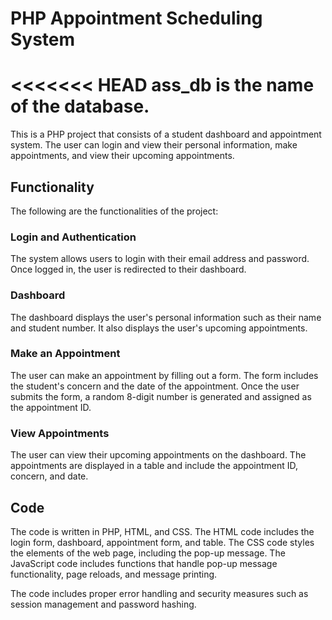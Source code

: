 # PHP Appointment Scheduling System

<<<<<<< HEAD
ass_db is the name of the database.
=======
This is a PHP project that consists of a student dashboard and appointment system. The user can login and view their personal information, make appointments, and view their upcoming appointments.

## Functionality

The following are the functionalities of the project:

### Login and Authentication

The system allows users to login with their email address and password. Once logged in, the user is redirected to their dashboard.

### Dashboard

The dashboard displays the user's personal information such as their name and student number. It also displays the user's upcoming appointments.

### Make an Appointment

The user can make an appointment by filling out a form. The form includes the student's concern and the date of the appointment. Once the user submits the form, a random 8-digit number is generated and assigned as the appointment ID.

### View Appointments

The user can view their upcoming appointments on the dashboard. The appointments are displayed in a table and include the appointment ID, concern, and date.

## Code

The code is written in PHP, HTML, and CSS. The HTML code includes the login form, dashboard, appointment form, and table. The CSS code styles the elements of the web page, including the pop-up message. The JavaScript code includes functions that handle pop-up message functionality, page reloads, and message printing. 

The code includes proper error handling and security measures such as session management and password hashing.
